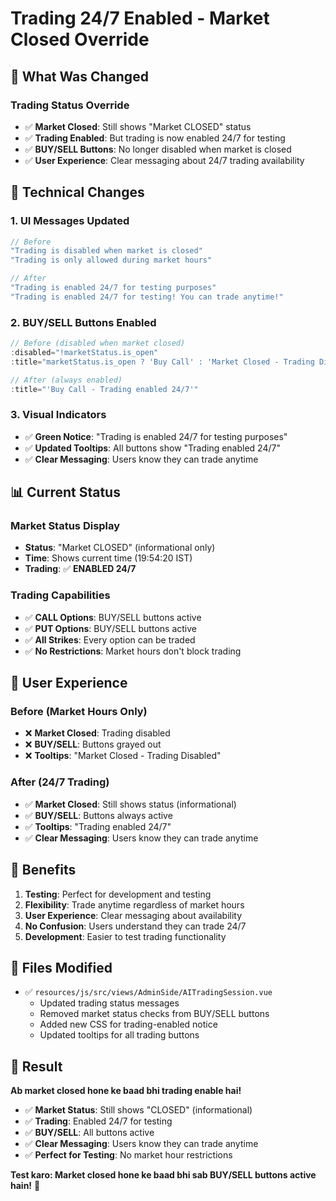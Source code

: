 # Trading 24/7 Enabled - Market Closed Override

## 🎯 **What Was Changed**

### **Trading Status Override**
- ✅ **Market Closed**: Still shows "Market CLOSED" status
- ✅ **Trading Enabled**: But trading is now enabled 24/7 for testing
- ✅ **BUY/SELL Buttons**: No longer disabled when market is closed
- ✅ **User Experience**: Clear messaging about 24/7 trading availability

## 🔧 **Technical Changes**

### **1. UI Messages Updated**
```javascript
// Before
"Trading is disabled when market is closed"
"Trading is only allowed during market hours"

// After  
"Trading is enabled 24/7 for testing purposes"
"Trading is enabled 24/7 for testing! You can trade anytime!"
```

### **2. BUY/SELL Buttons Enabled**
```javascript
// Before (disabled when market closed)
:disabled="!marketStatus.is_open"
:title="marketStatus.is_open ? 'Buy Call' : 'Market Closed - Trading Disabled'"

// After (always enabled)
:title="'Buy Call - Trading enabled 24/7'"
```

### **3. Visual Indicators**
- ✅ **Green Notice**: "Trading is enabled 24/7 for testing purposes"
- ✅ **Updated Tooltips**: All buttons show "Trading enabled 24/7"
- ✅ **Clear Messaging**: Users know they can trade anytime

## 📊 **Current Status**

### **Market Status Display**
- **Status**: "Market CLOSED" (informational only)
- **Time**: Shows current time (19:54:20 IST)
- **Trading**: ✅ **ENABLED 24/7**

### **Trading Capabilities**
- ✅ **CALL Options**: BUY/SELL buttons active
- ✅ **PUT Options**: BUY/SELL buttons active
- ✅ **All Strikes**: Every option can be traded
- ✅ **No Restrictions**: Market hours don't block trading

## 🎯 **User Experience**

### **Before (Market Hours Only)**
- ❌ **Market Closed**: Trading disabled
- ❌ **BUY/SELL**: Buttons grayed out
- ❌ **Tooltips**: "Market Closed - Trading Disabled"

### **After (24/7 Trading)**
- ✅ **Market Closed**: Still shows status (informational)
- ✅ **BUY/SELL**: Buttons always active
- ✅ **Tooltips**: "Trading enabled 24/7"
- ✅ **Clear Messaging**: Users know they can trade anytime

## 🚀 **Benefits**

1. **Testing**: Perfect for development and testing
2. **Flexibility**: Trade anytime regardless of market hours
3. **User Experience**: Clear messaging about availability
4. **No Confusion**: Users understand they can trade 24/7
5. **Development**: Easier to test trading functionality

## 📝 **Files Modified**

- ✅ `resources/js/src/views/AdminSide/AITradingSession.vue`
  - Updated trading status messages
  - Removed market status checks from BUY/SELL buttons
  - Added new CSS for trading-enabled notice
  - Updated tooltips for all trading buttons

## 🎉 **Result**

**Ab market closed hone ke baad bhi trading enable hai!**

- ✅ **Market Status**: Still shows "CLOSED" (informational)
- ✅ **Trading**: Enabled 24/7 for testing
- ✅ **BUY/SELL**: All buttons active
- ✅ **Clear Messaging**: Users know they can trade anytime
- ✅ **Perfect for Testing**: No market hour restrictions

**Test karo: Market closed hone ke baad bhi sab BUY/SELL buttons active hain!** 🚀





